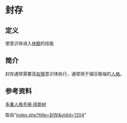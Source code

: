 <!-- Source: 封存 -->

# 封存

## 定义

使意识体进入[休眠](%E4%BC%91%E7%9C%A0)的技能

## 简介

封存通常需要高[权限](%E6%9D%83%E9%99%90)意识体执行，通常用于镇压极端的[人格](%E6%84%8F%E8%AF%86%E4%BD%93)。

## 参考资料

[多重人格手册·技能树](%E5%A4%9A%E6%84%8F%E8%AF%86%E4%BD%93%E6%8A%80%E8%83%BD%E6%A0%91)

取自“[index.php?title=封存&oldid=1204](index.php?title=%E5%B0%81%E5%AD%98&oldid=1204)”
